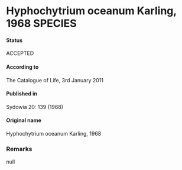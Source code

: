 Hyphochytrium oceanum Karling, 1968 SPECIES
=======

#### Status
ACCEPTED

#### According to
The Catalogue of Life, 3rd January 2011

#### Published in
Sydowia 20: 139 (1968)

#### Original name
Hyphochytrium oceanum Karling, 1968

### Remarks
null